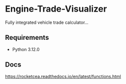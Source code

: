 # Engine-Trade-Visualizer

Fully integrated vehicle trade calculator...

## Requirements
- Python 3.12.0 

## Docs
https://rocketcea.readthedocs.io/en/latest/functions.html